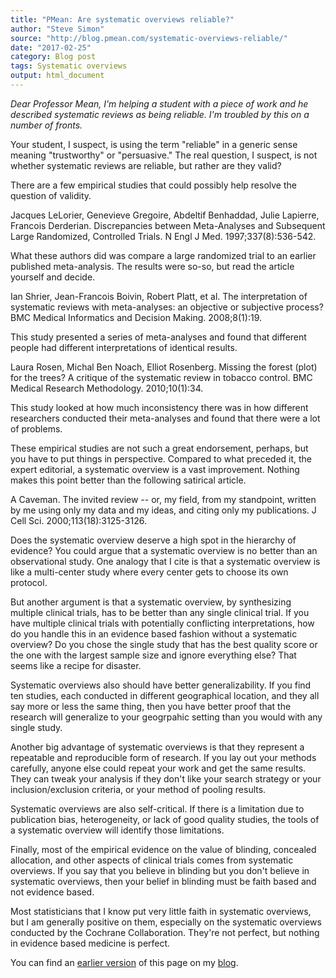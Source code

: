 ```yaml
---
title: "PMean: Are systematic overviews reliable?"
author: "Steve Simon"
source: "http://blog.pmean.com/systematic-overviews-reliable/"
date: "2017-02-25"
category: Blog post
tags: Systematic overviews
output: html_document
---
```


*Dear Professor Mean, I'm helping a student with a piece of work and he
described systematic reviews as being reliable. I'm troubled by this on
a number of fronts.*

<!---More--->

Your student, I suspect, is using the term "reliable" in a generic sense
meaning "trustworthy" or "persuasive." The real question, I suspect, is
not whether systematic reviews are reliable, but rather are they valid?

There are a few empirical studies that could possibly help resolve the
question of validity.

Jacques LeLorier, Genevieve Gregoire, Abdeltif Benhaddad, Julie
Lapierre, Francois Derderian. Discrepancies between Meta-Analyses and
Subsequent Large Randomized, Controlled Trials. N Engl J Med.
1997;337(8):536-542.

What these authors did was compare a large randomized trial to an
earlier published meta-analysis. The results were so-so, but read the
article yourself and decide.

Ian Shrier, Jean-Francois Boivin, Robert Platt, et al. The
interpretation of systematic reviews with meta-analyses: an objective or
subjective process? BMC Medical Informatics and Decision Making.
2008;8(1):19.

This study presented a series of meta-analyses and found that different
people had different interpretations of identical results.

Laura Rosen, Michal Ben Noach, Elliot Rosenberg. Missing the forest
(plot) for the trees? A critique of the systematic review in tobacco
control. BMC Medical Research Methodology. 2010;10(1):34.

This study looked at how much inconsistency there was in how different
researchers conducted their meta-analyses and found that there were a
lot of problems.

These empirical studies are not such a great endorsement, perhaps, but
you have to put things in perspective. Compared to what preceded it, the
expert editorial, a systematic overview is a vast improvement. Nothing
makes this point better than the following satirical article.

A Caveman. The invited review -- or, my field, from my standpoint,
written by me using only my data and my ideas, and citing only my
publications. J Cell Sci. 2000;113(18):3125-3126.

Does the systematic overview deserve a high spot in the hierarchy of
evidence? You could argue that a systematic overview is no better than
an observational study. One analogy that I cite is that a systematic
overview is like a multi-center study where every center gets to choose
its own protocol.

But another argument is that a systematic overview, by synthesizing
multiple clinical trials, has to be better than any single clinical
trial. If you have multiple clinical trials with potentially conflicting
interpretations, how do you handle this in an evidence based fashion
without a systematic overview? Do you chose the single study that has
the best quality score or the one with the largest sample size and
ignore everything else? That seems like a recipe for disaster.

Systematic overviews also should have better generalizability. If you
find ten studies, each conducted in different geographical location, and
they all say more or less the same thing, then you have better proof
that the research will generalize to your geogrpahic setting than you
would with any single study.

Another big advantage of systematic overviews is that they represent a
repeatable and reproducible form of research. If you lay out your
methods carefully, anyone else could repeat your work and get the same
results. They can tweak your analysis if they don't like your search
strategy or your inclusion/exclusion criteria, or your method of pooling
results.

Systematic overviews are also self-critical. If there is a limitation
due to publication bias, heterogeneity, or lack of good quality studies,
the tools of a systematic overview will identify those limitations.

Finally, most of the empirical evidence on the value of blinding,
concealed allocation, and other aspects of clinical trials comes from
systematic overviews. If you say that you believe in blinding but you
don't believe in systematic overviews, then your belief in blinding must
be faith based and not evidence based.

Most statisticians that I know put very little faith in systematic
overviews, but I am generally positive on them, especially on the
systematic overviews conducted by the Cochrane Collaboration. They're
not perfect, but nothing in evidence based medicine is perfect.

You can find an [earlier version][sim1] of this page on my [blog][sim2].

[sim1]: http://blog.pmean.com/systematic-overviews-reliable/
[sim2]: http://blog.pmean.com
